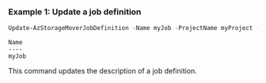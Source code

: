 ### Example 1: Update a job definition
```powershell
Update-AzStorageMoverJobDefinition -Name myJob -ProjectName myProject -ResourceGroupName myResourceGroup -StorageMoverName myStorageMover -Description "Update Description"
```

```output
Name
----
myJob
```

This command updates the description of a job definition.

